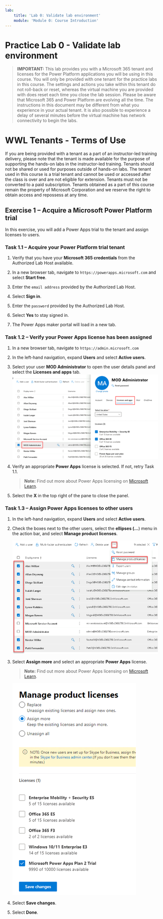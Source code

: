 ```yaml
---
lab:
    title: 'Lab 0: Validate lab environment'
    module: 'Module 0: Course Introduction'
---
```


# Practice Lab 0 - Validate lab environment

> **IMPORTANT:** This lab provides you with a Microsoft 365 tenant and licenses for the Power Platform applications you will be using in this course. You will only be provided with one tenant for the practice labs in this course. The settings and actions you take within this tenant do not roll-back or reset, whereas the virtual machine you are provided with does reset each time you close the lab session. Please be aware that Microsoft 365 and Power Platform are evolving all the time. The instructions in this document may be different from what you experience in your actual tenant. It is also possible to experience a delay of several minutes before the virtual machine has network connectivity to begin the labs.

# WWL Tenants - Terms of Use
If you are being provided with a tenant as a part of an instructor-led training delivery, please note that the tenant is made available for the purpose of supporting the hands-on labs in the instructor-led training. Tenants should not be shared or used for purposes outside of hands-on labs. The tenant used in this course is a trial tenant and cannot be used or accessed after the class is over and are not eligible for extension. Tenants must not be converted to a paid subscription. Tenants obtained as a part of this course remain the property of Microsoft Corporation and we reserve the right to obtain access and repossess at any time. 

## Exercise 1 – Acquire a Microsoft Power Platform trial

In this exercise, you will add a Power Apps trial to the tenant and assign licenses to users.

### Task 1.1 – Acquire your Power Platform trial tenant

1.  Verify that you have your **Microsoft 365 credentials** from the Authorized Lab Host available. 

2.  In a new browser tab, navigate to `https://powerapps.microsoft.com` and select **Start free**. 

3.  Enter the `email address` provided by the Authorized Lab Host. 

4.  Select **Sign in**. 

5.  Enter the `password` provided by the Authorized Lab Host. 

6.  Select **Yes** to stay signed in. 

7.  The Power Apps maker portal will load in a new tab. 


### Task 1.2 – Verify your Power Apps license has been assigned

1.  In a new browser tab, navigate to `https://admin.microsoft.com`

1.  In the left-hand navigation, expand **Users** and select **Active users**.

1.  Select your user **MOD Administrator** to open the user details panel and select the **Licenses and apps** tab. ![Mod Administrator licenses.](../media/mod-administrator.png)

1.  Verify an appropriate **Power Apps** license is selected. If not, retry Task 1.1.

    > **Note:** Find out more about Power Apps licensing on [Microsoft Learn](https://learn.microsoft.com/en-us/power-platform/admin/signup-for-powerapps-admin).

1.  Select the **X** in the top right of the pane to close the panel. 


### Task 1.3 – Assign Power Apps licenses to other users

1.  In the left-hand navigation, expand **Users** and select **Active users**.

1.  Check the boxes next to the other users, select the **ellipses (...**) menu in the action bar, and select **Manage product licenses**.

    ![Select other users.](../media/select-users.png)

1.  Select **Assign more** and select an appropriate **Power Apps** license.

    > **Note:** Find out more about Power Apps licensing on [Microsoft Learn](https://learn.microsoft.com/en-us/power-platform/admin/signup-for-powerapps-admin).

    ![Add more licenses.](../media/add-licenses.png)

1.  Select **Save changes**.

1.  Select **Done**.

